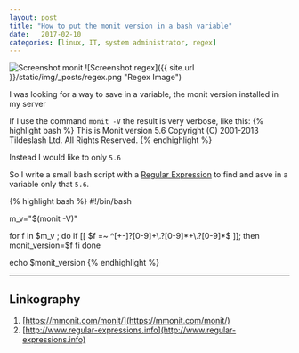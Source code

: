 ```yaml
---
layout: post
title: "How to put the monit version in a bash variable"
date:   2017-02-10
categories: [linux, IT, system administrator, regex]
---
```


![Screenshot monit](https://mmonit.com/monit/img/logo.png "Monit Logo")
![Screenshot regex]({{ site.url }}/static/img/_posts/regex.png "Regex Image")<br/>

I was looking for a way to save in a variable, the monit version installed in my server<br/>

If I use the command `monit -V` the result is very verbose, like this:
{% highlight bash %}
This is Monit version 5.6
Copyright (C) 2001-2013 Tildeslash Ltd. All Rights Reserved.
{% endhighlight %}

Instead I would like to only `5.6`

So I write a small bash script with a [Regular Expression](http://www.regular-expressions.info/) to find and asve in a variable only that `5.6`.

{% highlight bash %}
#!/bin/bash

m_v="$(monit -V)"

for f in $m_v ; do
    if [[ $f =~ ^[+-]?[0-9]+\.?[0-9]*+\.?[0-9]*$ ]]; then
        monit_version=$f
    fi
done

echo $monit_version
{% endhighlight %}

---

## Linkography
1. [https://mmonit.com/monit/](https://mmonit.com/monit/)
2. [http://www.regular-expressions.info](http://www.regular-expressions.info)
